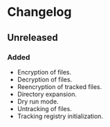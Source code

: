 # Changelog

## Unreleased

### Added

- Encryption of files.
- Decryption of files.
- Reencryption of tracked files.
- Directory expansion.
- Dry run mode.
- Untracking of files.
- Tracking registry initialization.

[unreleased]: https://github.com/slok/agebox/compare/v1.0.0...HEAD
[v1.0.0]: https://github.com/slok/agebox/releases/tag/v1.0.0
